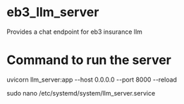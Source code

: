# eb3_llm_server
Provides a chat endpoint for eb3 insurance llm

# Command to run the server
uvicorn llm_server:app --host 0.0.0.0 --port 8000 --reload


sudo nano /etc/systemd/system/llm_server.service